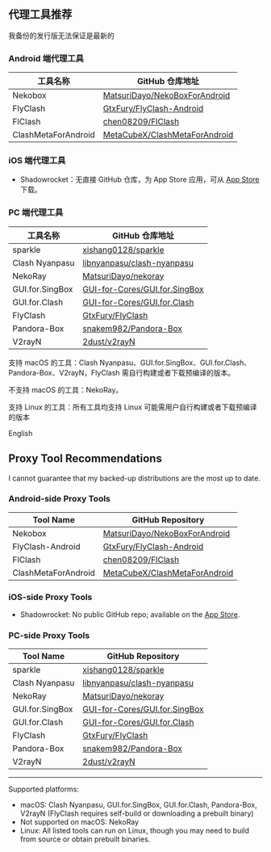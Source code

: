 ## 代理工具推荐

我备份的发行版无法保证是最新的

### Android 端代理工具
| 工具名称       | GitHub 仓库地址                          |
|----------------|-----------------------------------------|
| Nekobox       | [MatsuriDayo/NekoBoxForAndroid](https://github.com/MatsuriDayo/NekoBoxForAndroid) |
| FlyClash      | [GtxFury/FlyClash-Android](https://github.com/GtxFury/FlyClash-Android) |
| FlClash       | [chen08209/FlClash](https://github.com/chen08209/FlClash) |
| ClashMetaForAndroid | [MetaCubeX/ClashMetaForAndroid](https://github.com/MetaCubeX/ClashMetaForAndroid) |

### iOS 端代理工具
- Shadowrocket：无直接 GitHub 仓库，为 App Store 应用，可从 [App Store](https://apps.apple.com/us/app/shadowrocket/id932747118) 下载。

### PC 端代理工具
| 工具名称       | GitHub 仓库地址                          |
|----------------|-----------------------------------------|
| sparkle | [xishang0128/sparkle](https://github.com/xishang0128/sparkle) |
| Clash Nyanpasu | [libnyanpasu/clash-nyanpasu](https://github.com/libnyanpasu/clash-nyanpasu) |
| NekoRay       | [MatsuriDayo/nekoray](https://github.com/MatsuriDayo/nekoray) |
| GUI.for.SingBox| [GUI-for-Cores/GUI.for.SingBox](https://github.com/GUI-for-Cores/GUI.for.SingBox) |
| GUI.for.Clash | [GUI-for-Cores/GUI.for.Clash](https://github.com/GUI-for-Cores/GUI.for.Clash) |
| FlyClash      | [GtxFury/FlyClash](https://github.com/GtxFury/FlyClash) |
| Pandora-Box   | [snakem982/Pandora-Box](https://github.com/snakem982/Pandora-Box) |
| V2rayN        | [2dust/v2rayN](https://github.com/2dust/v2rayN) |

支持 macOS 的工具：Clash Nyanpasu、GUI.for.SingBox、GUI.for.Clash、Pandora-Box、V2rayN，FlyClash 需自行构建或者下载预编译的版本。  

不支持 macOS 的工具：NekoRay。  

支持 Linux 的工具：所有工具均支持 Linux 可能需用户自行构建或者下载预编译的版本


English


## Proxy Tool Recommendations

I cannot guarantee that my backed-up distributions are the most up to date.

### Android-side Proxy Tools

| Tool Name             | GitHub Repository                                            |
|-----------------------|--------------------------------------------------------------|
| Nekobox               | [MatsuriDayo/NekoBoxForAndroid](https://github.com/MatsuriDayo/NekoBoxForAndroid) |
| FlyClash-Android      | [GtxFury/FlyClash-Android](https://github.com/GtxFury/FlyClash-Android) |
| FlClash               | [chen08209/FlClash](https://github.com/chen08209/FlClash)     |
| ClashMetaForAndroid   | [MetaCubeX/ClashMetaForAndroid](https://github.com/MetaCubeX/ClashMetaForAndroid) |

### iOS-side Proxy Tools

- Shadowrocket: No public GitHub repo; available on the [App Store](https://apps.apple.com/us/app/shadowrocket/id932747118).

### PC-side Proxy Tools

| Tool Name        | GitHub Repository                                               |
|------------------|-----------------------------------------------------------------|
| sparkle | [xishang0128/sparkle](https://github.com/xishang0128/sparkle) |
| Clash Nyanpasu   | [libnyanpasu/clash-nyanpasu](https://github.com/libnyanpasu/clash-nyanpasu) |
| NekoRay          | [MatsuriDayo/nekoray](https://github.com/MatsuriDayo/nekoray)    |
| GUI.for.SingBox  | [GUI-for-Cores/GUI.for.SingBox](https://github.com/GUI-for-Cores/GUI.for.SingBox) |
| GUI.for.Clash    | [GUI-for-Cores/GUI.for.Clash](https://github.com/GUI-for-Cores/GUI.for.Clash) |
| FlyClash         | [GtxFury/FlyClash](https://github.com/GtxFury/FlyClash)           |
| Pandora-Box      | [snakem982/Pandora-Box](https://github.com/snakem982/Pandora-Box) |
| V2rayN           | [2dust/v2rayN](https://github.com/2dust/v2rayN)                   |

---

Supported platforms:

- macOS: Clash Nyanpasu, GUI.for.SingBox, GUI.for.Clash, Pandora-Box, V2rayN (FlyClash requires self-build or downloading a prebuilt binary)  
- Not supported on macOS: NekoRay  
- Linux: All listed tools can run on Linux, though you may need to build from source or obtain prebuilt binaries.